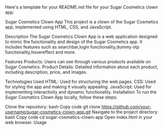 
Here's a template for your README.md file for your Sugar Cosmetics clown app:

Sugar Cosmetics Clown App
This project is a clown of the Sugar Cosmetics app, implemented using HTML, CSS, and JavaScript.

Description
The Sugar Cosmetics Clown App is a web application designed to mimic the functionality and design of the Sugar Cosmetics  app. It includes features such as searchbar,login functionality,dummy otp functionality,hovereffect and more.

Features
Products: Users can see through various products available on Sugar Cosmetics.
Product Details: Detailed information about each product, including description, price, and images.



Technologies Used
HTML: Used for structuring the web pages.
CSS: Used for styling the app and making it visually appealing.
JavaScript: Used for implementing interactivity and dynamic functionality.
Installation
To run the Sugar Cosmetics Clown App locally, follow these steps:

Clone the repository:
bash
Copy code
git clone https://github.com/your-username/sugar-cosmetics-clown-app.git
Navigate to the project directory:
bash
Copy code
cd sugar-cosmetics-clown-app
Open index.html in your web browser.
Usage

